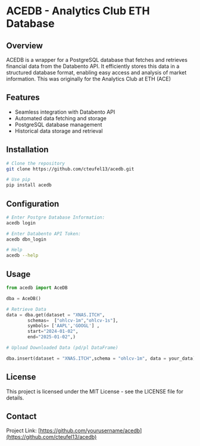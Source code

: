 # ACEDB - Analytics Club ETH Database

## Overview
ACEDB is a wrapper for a PostgreSQL database that fetches and retrieves financial data from the Databento API. It efficiently stores this data in a structured database format, enabling easy access and analysis of market information. This was originally for the Analytics Club at ETH (ACE)

## Features
- Seamless integration with Databento API
- Automated data fetching and storage
- PostgreSQL database management
- Historical data storage and retrieval

## Installation
```bash
# Clone the repository
git clone https://github.com/cteufel13/acedb.git

# Use pip
pip install acedb
```

## Configuration

```bash
# Enter Postgre Database Information:
acedb login

# Enter Databento API Token:
acedb dbn_login

# Help
acedb --help
```

## Usage
```python
from acedb import AceDB

dba = AceDB()

# Retrieve Data
data = dba.get(dataset = "XNAS.ITCH",
        schemas=  ["ohlcv-1m","ohlcv-1s"],
        symbols= ['AAPL','GOOGL'] ,
        start="2024-01-02",
        end="2025-01-02",)

# Upload Downloaded Data (pd/pl DataFrame)

dba.insert(dataset = "XNAS.ITCH",schema = "ohlcv-1m", data = your_data)

```

## License
This project is licensed under the MIT License - see the LICENSE file for details.

## Contact
Project Link: [https://github.com/yourusername/acedb](https://github.com/cteufel13/acedb)